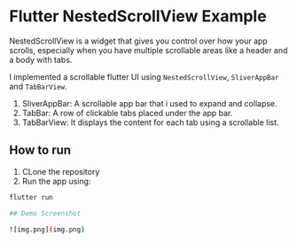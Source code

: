 # Flutter NestedScrollView Example

NestedScrollView is a widget that gives you  control over 
how your app scrolls, especially when you have multiple scrollable areas 
like a header and a body with tabs.

I implemented a scrollable flutter UI using `NestedScrollView`, `SliverAppBar` and `TabBarView`.

1. SliverAppBar: A scrollable app bar that i used to expand and collapse.
2. TabBar: A row of clickable tabs placed under the app bar.
3. TabBarView: It displays the content for each tab using a scrollable list.

## How to run 

1. CLone the repository
2. Run the app using: 

```bash
flutter run

## Demo Screenshot

![img.png](img.png)